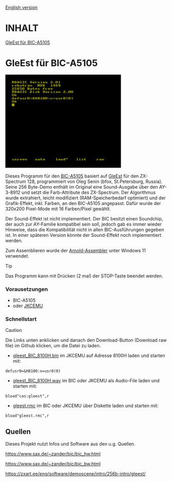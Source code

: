 [English version](https://github-com.translate.goog/haykonus/BIC-A5105-Demos?_x_tr_sl=de&_x_tr_tl=en&_x_tr_hl=de&_x_tr_pto=wapp)
# INHALT

[GleEst für BIC-A5105](https://github.com/haykonus/BIC-A5105-Demos?tab=readme-ov-file#gleest-f%C3%BCr-bic-a5105)

# GleEst für BIC-A5105

![Demo](https://github.com/haykonus/BIC-A5105-Demos/blob/main/gleest_BIC/Bilder/gleest_BIC.gif)

Dieses Programm für den [BIC-A5105](https://www.robotrontechnik.de/index.htm?/html/computer/a5105.htm) basiert auf [GleEst](https://zxart.ee/eng/software/demoscene/intro/256b-intro/gleest/) für den ZX-Spectrum 128, programmiert von Oleg Senin (bfox, St.Petersburg, Russia). Seine 256 Byte-Demo enthält im Original eine Sound-Ausgabe über den AY-3-8912 und setzt die Farb-Attribute des ZX-Spectrum. Der Algorithmus wurde extrahiert, leicht modifiziert (RAM-Speicherbedarf optimiert) und der Grafik-Effekt, inkl. Farben, an den BIC-A5105 angepasst. Dafür wurde der 320x200 Pixel-Mode mit 16 Farben/Pixel gewählt. 

Der Sound-Effekt ist nicht implementiert. Der BIC besitzt einen Soundchip, der auch zur AY-Familie kompatibel sein soll, jedoch gab es immer wieder Hinweise, dass die Kompatibilität nicht in allen BIC-Ausführungen gegeben ist. In einer späteren Version könnte der Sound-Effekt noch implementiert werden. 

Zum Assemblieren wurde der [Arnold-Assembler](http://john.ccac.rwth-aachen.de:8000/as/) unter Windows 11 verwendet.

> [!TIP]
> Das Programm kann mit Drücken (2 mal) der STOP-Taste beendet werden.

### Vorausetzungen

- BIC-A5105
- oder [JKCEMU](http://www.jens-mueller.org/jkcemu/index.html)

### Schnellstart

> [!CAUTION]
> Die Links unten anklicken und danach den Download-Button (Download raw file) im Github klicken, um die Datei zu laden.

- [gleest_BIC_8100H.bin](https://github.com/haykonus/BIC-A5105-Demos/blob/main/gleest_BIC/gleest_BIC_8100H.bin)
im JKCEMU auf Adresse 8100H laden und starten mit:

```
defusr0=&H8100:x=usr0(0)
```
- [gleest_BIC_8100H.wav](https://github.com/haykonus/BIC-A5105-Demos/blob/main/gleest_BIC/gleest_BIC_8100H.wav)
im BIC oder JKCEMU als Audio-File laden und starten mit:

```
bload"cas:gleest",r
```

- [gleest.rmc](https://github.com/haykonus/BIC-A5105-Demos/blob/main/gleest_BIC/gleest.rmc)
im BIC oder JKCEMU über Diskette laden und starten mit:

```
bload"gleest.rmc",r
```

## Quellen

Dieses Projekt nutzt Infos und Software aus den u.g. Quellen. 

https://www.sax.de/~zander/bic/bic_hw.html

https://www.sax.de/~zander/bic/bic_bw.html

https://zxart.ee/eng/software/demoscene/intro/256b-intro/gleest/


